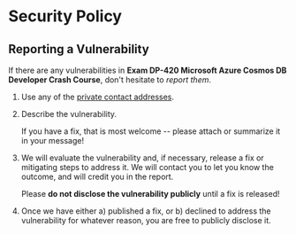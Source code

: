 # Security Policy

## Reporting a Vulnerability

If there are any vulnerabilities in **Exam DP-420 Microsoft Azure Cosmos DB Developer Crash Course**, don't hesitate to _report them_.

1. Use any of the [private contact addresses](https://github.com/timothywarner/dp420#support).
2. Describe the vulnerability.

   If you have a fix, that is most welcome -- please attach or summarize it in your message!

3. We will evaluate the vulnerability and, if necessary, release a fix or mitigating steps to address it. We will contact you to let you know the outcome, and will credit you in the report.

   Please **do not disclose the vulnerability publicly** until a fix is released!

4. Once we have either a) published a fix, or b) declined to address the vulnerability for whatever reason, you are free to publicly disclose it.

